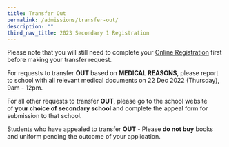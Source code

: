 ```yaml
---
title: Transfer Out
permalink: /admissions/transfer-out/
description: ""
third_nav_title: 2023 Secondary 1 Registration
---
```


Please note that you will still need to complete your [Online Registration](https://form.gov.sg/638eac7ea122920011c29437) first before making your transfer request.

For requests to transfer **OUT** based on **MEDICAL REASONS**, please report to school with all relevant medical documents on 22 Dec 2022 (Thursday), 9am - 12pm.

For all other requests to transfer **OUT**, please go to the school website of **your choice of secondary school** and complete the appeal form for submission to that school.

Students who have appealed to transfer **OUT** \- Please **do not buy** books and uniform pending the outcome of your application.